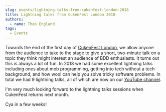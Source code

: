 ```yaml
---
slug: events/lightning-talks-from-cukenfest-london-2018
title: Lightning talks from CukenFest London 2018
authors:
  - name: Theo England
tags:
  - Events
---
```


Towards the end of the first day of [CukenFest London](http://cukenfest.cucumber.io), we allow anyone from the audience to take to the stage to give a short, two-minute talk on a topic they think might interest an audience of BDD enthusiasts. It turns out this is always a lot of fun. In 2018 we had some excellent lightning talks including ones about mob programming, getting into tech without a tech background, and how wool can help you solve tricky software problems. In total we had 9 lightning talks, all of which are now on our [YouTube channel](https://www.youtube.com/playlist?list=PLrQMyTCtW0DZF7xWCENbMyMc99o1Bap_1).

<!-- truncate -->

I'm very much looking forward to the lightning talks sessions when CukenFest returns next month.

Cya in a few weeks!